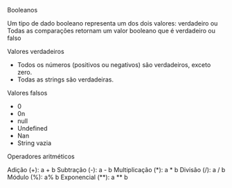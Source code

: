 Booleanos

Um tipo de dado booleano representa um dos dois valores: verdadeiro ou Todas as comparações retornam um valor booleano que é verdadeiro ou falso

Valores verdadeiros

- Todos os números (positivos ou negativos) são verdadeiros, exceto zero.
- Todas as strings são verdadeiras.

Valores falsos
- 0
- 0n
- null
- Undefined
- Nan
- String vazia


Operadores aritméticos

Adição (+): a + b
Subtração (-): a - b
Multiplicação (*): a * b
Divisão (/): a / b
Módulo (%): a% b
Exponencial (**): a ** b